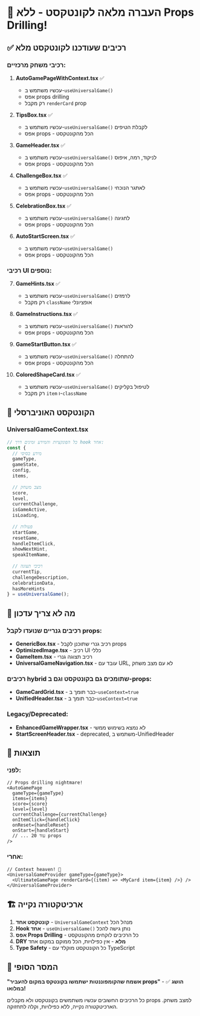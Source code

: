 # 🎯 העברה מלאה לקונטקסט - ללא Props Drilling!

## ✅ רכיבים שעודכנו לקונטקסט מלא

### רכיבי משחק מרכזיים:
1. **AutoGamePageWithContext.tsx** ✅
   - עכשיו משתמש ב-`useUniversalGame()` 
   - אפס props drilling
   - רק מקבל `renderCard` prop

2. **TipsBox.tsx** ✅
   - עכשיו משתמש ב-`useUniversalGame()` לקבלת הטיפים
   - אפס props - הכל מהקונטקסט

3. **GameHeader.tsx** ✅
   - עכשיו משתמש ב-`useUniversalGame()` לניקוד, רמה, איפוס
   - אפס props - הכל מהקונטקסט

4. **ChallengeBox.tsx** ✅
   - עכשיו משתמש ב-`useUniversalGame()` לאתגר הנוכחי
   - אפס props - הכל מהקונטקסט

5. **CelebrationBox.tsx** ✅
   - עכשיו משתמש ב-`useUniversalGame()` לחגיגה
   - אפס props - הכל מהקונטקסט

6. **AutoStartScreen.tsx** ✅
   - עכשיו משתמש ב-`useUniversalGame()` 
   - אפס props - הכל מהקונטקסט

### רכיבי UI נוספים:
7. **GameHints.tsx** ✅
   - עכשיו משתמש ב-`useUniversalGame()` לרמזים
   - רק מקבל `className` אופציונלי

8. **GameInstructions.tsx** ✅
   - עכשיו משתמש ב-`useUniversalGame()` להוראות
   - אפס props - הכל מהקונטקסט

9. **GameStartButton.tsx** ✅
   - עכשיו משתמש ב-`useUniversalGame()` להתחלה
   - אפס props - הכל מהקונטקסט

10. **ColoredShapeCard.tsx** ✅
    - עכשיו משתמש ב-`useUniversalGame()` לטיפול בקליקים
    - רק מקבל `item` ו-`className`

## 🎯 הקונטקסט האוניברסלי

### UniversalGameContext.tsx
```typescript
// כל הפונקציות והמידע זמינים דרך hook אחד:
const {
  // מידע בסיסי
  gameType,
  gameState,
  config,
  items,
  
  // מצב משחק
  score,
  level,
  currentChallenge,
  isGameActive,
  isLoading,
  
  // פעולות
  startGame,
  resetGame,
  handleItemClick,
  showNextHint,
  speakItemName,
  
  // רכיבי תצוגה
  currentTip,
  challengeDescription,
  celebrationData,
  hasMoreHints
} = useUniversalGame();
```

## 🚫 מה לא צריך עדכון

### רכיבים גנריים שנועדו לקבל props:
- **GenericBox.tsx** - רכיב גנרי שתוכנן לקבל props
- **OptimizedImage.tsx** - רכיב UI כללי
- **GameItem.tsx** - רכיב תצוגה גנרי
- **UniversalGameNavigation.tsx** - עובד עם URL, לא עם מצב משחק

### רכיבים hybrid שתומכים גם בקונטקסט וגם ב-props:
- **GameCardGrid.tsx** - כבר תומך ב-`useContext=true`
- **UnifiedHeader.tsx** - כבר תומך ב-`useContext=true`

### Legacy/Deprecated:
- **EnhancedGameWrapper.tsx** - לא נמצא בשימוש ממשי
- **StartScreenHeader.tsx** - deprecated, משתמש ב-UnifiedHeader

## 🎉 תוצאות

### לפני:
```tsx
// Props drilling nightmare!
<AutoGamePage 
  gameType={gameType}
  items={items}
  score={score}
  level={level}
  currentChallenge={currentChallenge}
  onItemClick={handleClick}
  onReset={handleReset}
  onStart={handleStart}
  // ... עוד 20 props
/>
```

### אחרי:
```tsx
// Context heaven! 🎯
<UniversalGameProvider gameType={gameType}>
  <UltimateGamePage renderCard={(item) => <MyCard item={item} />} />
</UniversalGameProvider>
```

## 🏗️ ארכיטקטורה נקייה

1. **קונטקסט אחד** - `UniversalGameContext` מנהל הכל
2. **Hook אחד** - `useUniversalGame()` נותן גישה להכל  
3. **אפס Props Drilling** - כל הרכיבים לוקחים מהקונטקסט
4. **DRY מלא** - אין כפילויות, הכל ממוקם במקום אחד
5. **Type Safety** - כל הקונטקסט מוקלד עם TypeScript

## 🎯 המסר הסופי

**"אשמח שהקומפוננטות ישתמשו בקונטקס במקום להעביר props"** - ✅ **הושג במלואו!**

כל הרכיבים החשובים עכשיו משתמשים בקונטקסט ולא מקבלים props למצב משחק. 
הארכיטקטורה נקייה, ללא כפילויות, וקלה לתחזוקה.
